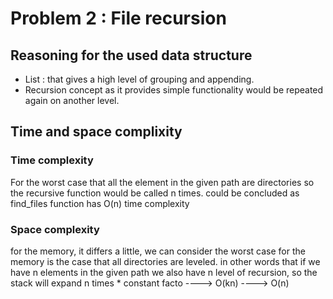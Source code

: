 # Problem 2 : File recursion

## Reasoning for the used data structure
- List : that gives a high level of grouping and appending.
- Recursion concept as it provides simple functionality would be repeated again on another level.  

## Time and space complixity 
### Time complexity 
For the worst case that all the element in the given path are directories so the recursive function would be called n times. 
could be concluded as find_files function has O(n) time complexity 

### Space complexity 
for the memory, it differs a little, we can consider the worst case for the memory is the case that all directories are leveled. 
in other words that if we have n elements in the given path we also have n level of recursion, so the stack will expand n times * constant facto ----> O(kn) ----> O(n)
